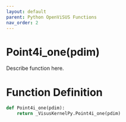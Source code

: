 ```yaml
---
layout: default
parent: Python OpenViSUS Functions
nav_order: 2
---
```


# Point4i_one(pdim)

Describe function here.

# Function Definition

```python
def Point4i_one(pdim):
    return _VisusKernelPy.Point4i_one(pdim)

```